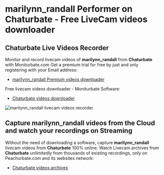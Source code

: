# marilynn_randall Performer on Chaturbate - Free LiveCam videos downloader

## Chaturbate Live Videos Recorder

Monitor and record livecam videos of **marilynn_randall** from **Chaturbate** with Moniturbate.com
Get a premium trial for free by just and only registering with your Email address:
* [marilynn_randall Premium videos downloader](https://moniturbate.com/request-demo-licence-key.html)

Free livecam videos downloader - Moniturbate Software:
* [Chaturbate videos downloader](https://moniturbate.com/moniturbate-download-software.html)

![marilynn_randall livecam videos recorder](https://peachurnet.com/templates/moniturbate-software.png)


## Capture marilynn_randall videos from the Cloud and watch your recordings on Streaming

Without the need of downloading a software, capture **marilynn_randall** livecam videos from **Chaturbate** 100% online.
Watch Livecam archives from **Chaturbate** unlimitedly from thousands of existing recordings, only on Peachurbate.com and its websites network:
* [Chaturbate videos archives](https://peachurnet.com/)